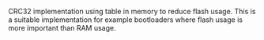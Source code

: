 CRC32 implementation using table in memory to reduce flash usage. This
is a suitable implementation for example bootloaders where flash usage
is more important than RAM usage.
